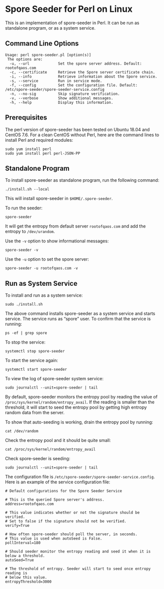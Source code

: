 Spore Seeder for Perl on Linux
====

This is an implementation of spore-seeder in Perl. It can be run as standalone program, or as a system service.

Command Line Options
----

```
Usage: perl spore-seeder.pl [option(s)]
 The options are:
  -u, --url             Set the spore server address. Default: rootofqaos.com
  -c, --certificate     Retrieve the Spore server certificate chain.
  -i, --info            Retrieve information about the Spore service.
  -s, --service         Run in service mode.
  -f, --config          Set the configuration file. Default: /etc/spore-seeder/spore-seeder-service.config
  -n, --no-sig          Skip signature verification.
  -v, --verbose         Show additional messages.
  -h, --help            Display this information.
```

Prerequisites
---
The perl version of spore-seeder has been tested on Ubuntu 18.04 and CentOS 7.6. For a clean CentOS without Perl, here are the command lines to install Perl and required modules:

```
sudo yum install perl
sudo yum install perl perl-JSON-PP
```

Standalone Program
----

To install spore-seeder as standalone program, run the following command:

```
./install.sh --local
```
This will install spore-seeder in `$HOME/.spore-seeder`.

To run the seeder:

```
spore-seeder
```

It will get the entropy from default server `rootofqaos.com` and add the entropy to `/dev/urandom`.

Use the `-v` option to show informational messages:

```
spore-seeder -v
```

Use the `-u` option to set the spore server:

```
spore-seeder -u rootofqaos.com -v
```

Run as System Service
----

To install and run as a system service:

```
sudo ./install.sh
```

The above command installs spore-seeder as a system service and starts service. The service runs as “spore” user. To confirm that the service is running:

```
ps -ef | grep spore
```

To stop the service:
```
systemctl stop spore-seeder
```

To start the service again:
```
systemctl start spore-seeder
```

To view the log of spore-seeder system service:
```
sudo journalctl --unit=spore-seeder | tail
```

By default, spore-seeder monitors the entropy pool by reading the value of `/proc/sys/kernel/random/entropy_avail`.
If the reading is smaller than the threshold, it will start to seed the entropy pool by getting high entropy random data from the server.

To show that auto-seeding is working, drain the entropy pool by running:
```
cat /dev/random
```

Check the entropy pool and it should be quite small:
```
cat /proc/sys/kernel/random/entropy_avail
```

Check spore-seeder is seeding:
```
sudo journalctl --unit=spore-seeder | tail
```

The configuration file is `/etc/spore-seeder/spore-seeder-service.config`. Here is an example of the service configuration file:


```
# Default configurations for the Spore Seeder Service

# This is the queried Spore server's address.
address=rootofqaos.com

# This value indicates whether or not the signature should be verified.
# Set to false if the signature should not be verified.
verify=True

# How often spore-seeder should poll the server, in seconds.
# This value is used when autoSeed is False.
pollInterval=180

# Should seeder monitor the entropy reading and seed it when it is below a threshold.
autoSeed=True

# The threshold of entropy. Seeder will start to seed once entropy reading is
# below this value.
entropyThreshold=3000
```
